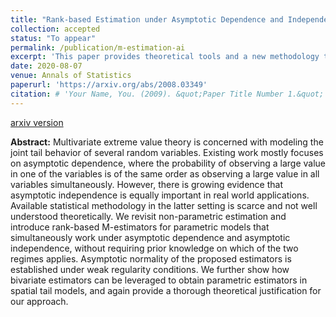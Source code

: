 ```yaml
---
title: "Rank-based Estimation under Asymptotic Dependence and Independence, with Applications to Spatial Extremes"
collection: accepted
status: "To appear"
permalink: /publication/m-estimation-ai
excerpt: 'This paper provides theoretical tools and a new methodology to fit flexible bivariate and spatial tail dependence models that include both asymptotic dependence and independence.'
date: 2020-08-07
venue: Annals of Statistics
paperurl: 'https://arxiv.org/abs/2008.03349'
citation: # 'Your Name, You. (2009). &quot;Paper Title Number 1.&quot; <i>Journal 1</i>. 1(1).'
---
```

[arxiv version](https://arxiv.org/abs/2008.03349)

**Abstract:**
Multivariate extreme value theory is concerned with modeling the joint tail behavior of several random variables. Existing work mostly focuses on asymptotic dependence, where the probability of observing a large value in one of the variables is of the same order as observing a large value in all variables simultaneously. However, there is growing evidence that asymptotic independence is equally important in real world applications. Available statistical methodology in the latter setting is scarce and not well understood theoretically. We revisit non-parametric estimation and introduce rank-based M-estimators for parametric models that simultaneously work under asymptotic dependence and asymptotic independence, without requiring prior knowledge on which of the two regimes applies. Asymptotic normality of the proposed estimators is established under weak regularity conditions. We further show how bivariate estimators can be leveraged to obtain parametric estimators in spatial tail models, and again provide a thorough theoretical justification for our approach.

